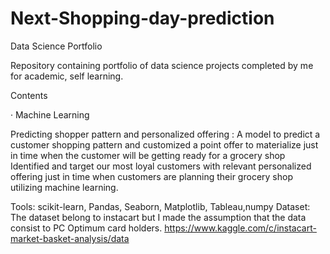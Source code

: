 # Next-Shopping-day-prediction
Data Science Portfolio

Repository containing portfolio of data science projects completed by me for academic, self learning.
 
 Contents

·        Machine Learning

Predicting shopper pattern and personalized offering   : A model to predict a customer shopping pattern and customized a point offer to materialize just in time when the customer will be getting ready for a grocery shop  Identified and target our most loyal customers with relevant personalized offering just in time when customers are planning their grocery shop utilizing machine learning.

Tools: scikit-learn, Pandas, Seaborn, Matplotlib, Tableau,numpy
Dataset:
The dataset belong to instacart but I made the assumption that the data consist to PC Optimum card holders.
https://www.kaggle.com/c/instacart-market-basket-analysis/data
